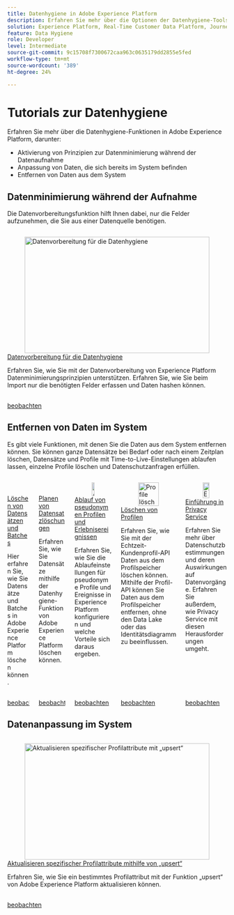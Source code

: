 ```yaml
---
title: Datenhygiene in Adobe Experience Platform
description: Erfahren Sie mehr über die Optionen der Datenhygiene-Tools in Adobe Experience Platform
solution: Experience Platform, Real-Time Customer Data Platform, Journey Optimizer
feature: Data Hygiene
role: Developer
level: Intermediate
source-git-commit: 9c15708f7300672caa963c0635179dd2855e5fed
workflow-type: tm+mt
source-wordcount: '389'
ht-degree: 24%

---
```


# Tutorials zur Datenhygiene

Erfahren Sie mehr über die Datenhygiene-Funktionen in Adobe Experience Platform, darunter:

* Aktivierung von Prinzipien zur Datenminimierung während der Datenaufnahme
* Anpassung von Daten, die sich bereits im System befinden
* Entfernen von Daten aus dem System

<!--
Data hygiene:

* Enables citizen data stewards working in Privacy or IT teams to manage customer data lifecycle.
* Provides foundational workflows for setting expiration of datasets based on corporate policies, partner
arrangements, customer commitments or regulatory needs.
* Provides foundational workflows for managing targeted treatment of identities and data belonging to consumers in a
holistic fashion.
* Provides monitoring, work order management and notifications of tasks.
* Provides the ability to log the lifecyle management tasks for auditing purposes.
-->

## Datenminimierung während der Aufnahme

Die Datenvorbereitungsfunktion hilft Ihnen dabei, nur die Felder aufzunehmen, die Sie aus einer Datenquelle benötigen.

<!-- CARDS
{cta=Watch}
* data-prep-for-data-hygiene.md
-->
<!-- START CARDS HTML - DO NOT MODIFY BY HAND -->
<div class="columns">
    <div class="column is-half-tablet is-half-desktop is-one-third-widescreen" aria-label="Data prep for data hygiene">
        <div class="card" style="height: 100%; display: flex; flex-direction: column; height: 100%;">
            <div class="card-image">
                <figure class="image x-is-16by9">
                    <a href="data-prep-for-data-hygiene.md" title="Datenvorbereitung für die Datenhygiene" target="_blank" rel="referrer">
                        <img class="is-bordered-r-small" src="https://video.tv.adobe.com/v/3429485/?format=jpeg&nocache=1740251397387" alt="Datenvorbereitung für die Datenhygiene"
                             style="width: 100%; aspect-ratio: 16 / 9; object-fit: cover; overflow: hidden; display: block; margin: auto;">
                    </a>
                </figure>
            </div>
            <div class="card-content is-padded-small" style="display: flex; flex-direction: column; flex-grow: 1; justify-content: space-between;">
                <div class="top-card-content">
                    <p class="headline is-size-6 has-text-weight-bold">
                        <a href="data-prep-for-data-hygiene.md" target="_blank" rel="referrer" title="Datenvorbereitung für die Datenhygiene">Datenvorbereitung für die Datenhygiene</a>
                    </p>
                    <p class="is-size-6">Erfahren Sie, wie Sie mit der Datenvorbereitung von Experience Platform Datenminimierungsprinzipien unterstützen. Erfahren Sie, wie Sie beim Import nur die benötigten Felder erfassen und Daten hashen können.</p>
                </div>
                <a href="data-prep-for-data-hygiene.md" target="_blank" rel="referrer" class="spectrum-Button spectrum-Button--outline spectrum-Button--primary spectrum-Button--sizeM" style="align-self: flex-start; margin-top: 1rem;">
                    <span class="spectrum-Button-label has-no-wrap has-text-weight-bold">beobachten</span>
                </a>
            </div>
        </div>
    </div>
</div>
<!-- END CARDS HTML - DO NOT MODIFY BY HAND -->

## Entfernen von Daten im System

Es gibt viele Funktionen, mit denen Sie die Daten aus dem System entfernen können. Sie können ganze Datensätze bei Bedarf oder nach einem Zeitplan löschen, Datensätze und Profile mit Time-to-Live-Einstellungen ablaufen lassen, einzelne Profile löschen und Datenschutzanfragen erfüllen.
<!-- CARDS
{cta=Watch}
* delete-datasets-and-batches.md
* ../data-lifecycle/expire-datasets.md
* pseudonymous-profile-and-event-expiration.md
* ../profiles/delete-profiles.md{description=Learn how to delete data from the Profile Store using the Real-Time Customer Profile API. By using the Profile API, you can remove data from the profile store without affecting the data lake or identity graph.}
* ../privacy/introduction-to-privacy-services.md
-->
<!-- START CARDS HTML - DO NOT MODIFY BY HAND -->
<div class="columns">
    <div class="column is-half-tablet is-half-desktop is-one-third-widescreen" aria-label="Delete datasets and batches">
        <div class="card" style="height: 100%; display: flex; flex-direction: column; height: 100%;">
            <div class="card-image">
                <figure class="image x-is-16by9">
                    <a href="delete-datasets-and-batches.md" title="Löschen von Datensätzen und Batches" target="_blank" rel="referrer">
                        <img class="is-bordered-r-small" src="https://video.tv.adobe.com/v/3429790/?format=jpeg&nocache=1740251397681" alt="Löschen von Datensätzen und Batches"
                             style="width: 100%; aspect-ratio: 16 / 9; object-fit: cover; overflow: hidden; display: block; margin: auto;">
                    </a>
                </figure>
            </div>
            <div class="card-content is-padded-small" style="display: flex; flex-direction: column; flex-grow: 1; justify-content: space-between;">
                <div class="top-card-content">
                    <p class="headline is-size-6 has-text-weight-bold">
                        <a href="delete-datasets-and-batches.md" target="_blank" rel="referrer" title="Löschen von Datensätzen und Batches">Löschen von Datensätzen und Batches</a>
                    </p>
                    <p class="is-size-6">Hier erfahren Sie, wie Sie Datensätze und Batches in Adobe Experience Platform löschen können.</p>
                </div>
                <a href="delete-datasets-and-batches.md" target="_blank" rel="referrer" class="spectrum-Button spectrum-Button--outline spectrum-Button--primary spectrum-Button--sizeM" style="align-self: flex-start; margin-top: 1rem;">
                    <span class="spectrum-Button-label has-no-wrap has-text-weight-bold">beobachten</span>
                </a>
            </div>
        </div>
    </div>
    <div class="column is-half-tablet is-half-desktop is-one-third-widescreen" aria-label="Schedule dataset deletes">
        <div class="card" style="height: 100%; display: flex; flex-direction: column; height: 100%;">
            <div class="card-image">
                <figure class="image x-is-16by9">
                    <a href="../data-lifecycle/expire-datasets.md" title="Löschen von Datensätzen planen" target="_blank" rel="referrer">
                        <img class="is-bordered-r-small" src="https://video.tv.adobe.com/v/345065?format=jpeg&nocache=1740251397716" alt="Löschen von Datensätzen planen"
                             style="width: 100%; aspect-ratio: 16 / 9; object-fit: cover; overflow: hidden; display: block; margin: auto;">
                    </a>
                </figure>
            </div>
            <div class="card-content is-padded-small" style="display: flex; flex-direction: column; flex-grow: 1; justify-content: space-between;">
                <div class="top-card-content">
                    <p class="headline is-size-6 has-text-weight-bold">
                        <a href="../data-lifecycle/expire-datasets.md" target="_blank" rel="referrer" title="Löschen von Datensätzen planen">Planen von Datensatzlöschungen</a>
                    </p>
                    <p class="is-size-6">Erfahren Sie, wie Sie Datensätze mithilfe der Datenhygiene-Funktion von Adobe Experience Platform löschen können.</p>
                </div>
                <a href="../data-lifecycle/expire-datasets.md" target="_blank" rel="referrer" class="spectrum-Button spectrum-Button--outline spectrum-Button--primary spectrum-Button--sizeM" style="align-self: flex-start; margin-top: 1rem;">
                    <span class="spectrum-Button-label has-no-wrap has-text-weight-bold">beobachten</span>
                </a>
            </div>
        </div>
    </div>
    <div class="column is-half-tablet is-half-desktop is-one-third-widescreen" aria-label="Pseudonymous profile and Experience Event expirations">
        <div class="card" style="height: 100%; display: flex; flex-direction: column; height: 100%;">
            <div class="card-image">
                <figure class="image x-is-16by9">
                    <a href="pseudonymous-profile-and-event-expiration.md" title="Ablauf von pseudonymen Profilen und Erlebnisereignissen" target="_blank" rel="referrer">
                        <img class="is-bordered-r-small" src="https://video.tv.adobe.com/v/3428361?format=jpeg&nocache=1740251397705" alt="Ablauf von pseudonymen Profilen und Erlebnisereignissen"
                             style="width: 100%; aspect-ratio: 16 / 9; object-fit: cover; overflow: hidden; display: block; margin: auto;">
                    </a>
                </figure>
            </div>
            <div class="card-content is-padded-small" style="display: flex; flex-direction: column; flex-grow: 1; justify-content: space-between;">
                <div class="top-card-content">
                    <p class="headline is-size-6 has-text-weight-bold">
                        <a href="pseudonymous-profile-and-event-expiration.md" target="_blank" rel="referrer" title="Ablauf von pseudonymen Profilen und Erlebnisereignissen">Ablauf von pseudonymen Profilen und Erlebnisereignissen</a>
                    </p>
                    <p class="is-size-6">Erfahren Sie, wie Sie die Ablaufeinstellungen für pseudonyme Profile und Ereignisse in Experience Platform konfigurieren und welche Vorteile sich daraus ergeben.</p>
                </div>
                <a href="pseudonymous-profile-and-event-expiration.md" target="_blank" rel="referrer" class="spectrum-Button spectrum-Button--outline spectrum-Button--primary spectrum-Button--sizeM" style="align-self: flex-start; margin-top: 1rem;">
                    <span class="spectrum-Button-label has-no-wrap has-text-weight-bold">beobachten</span>
                </a>
            </div>
        </div>
    </div>
    <div class="column is-half-tablet is-half-desktop is-one-third-widescreen" aria-label="Delete profiles">
        <div class="card" style="height: 100%; display: flex; flex-direction: column; height: 100%;">
            <div class="card-image">
                <figure class="image x-is-16by9">
                    <a href="../profiles/delete-profiles.md" title="Profile löschen" target="_blank" rel="referrer">
                        <img class="is-bordered-r-small" src="https://video.tv.adobe.com/v/3429807/?format=jpeg&nocache=1740251397692" alt="Profile löschen"
                             style="width: 100%; aspect-ratio: 16 / 9; object-fit: cover; overflow: hidden; display: block; margin: auto;">
                    </a>
                </figure>
            </div>
            <div class="card-content is-padded-small" style="display: flex; flex-direction: column; flex-grow: 1; justify-content: space-between;">
                <div class="top-card-content">
                    <p class="headline is-size-6 has-text-weight-bold">
                        <a href="../profiles/delete-profiles.md" target="_blank" rel="referrer" title="Profile löschen">Löschen von Profilen</a>
                    </p>
                    <p class="is-size-6">Erfahren Sie, wie Sie mit der Echtzeit-Kundenprofil-API Daten aus dem Profilspeicher löschen können. Mithilfe der Profil-API können Sie Daten aus dem Profilspeicher entfernen, ohne den Data Lake oder das Identitätsdiagramm zu beeinflussen.</p>
                </div>
                <a href="../profiles/delete-profiles.md" target="_blank" rel="referrer" class="spectrum-Button spectrum-Button--outline spectrum-Button--primary spectrum-Button--sizeM" style="align-self: flex-start; margin-top: 1rem;">
                    <span class="spectrum-Button-label has-no-wrap has-text-weight-bold">beobachten</span>
                </a>
            </div>
        </div>
    </div>
    <div class="column is-half-tablet is-half-desktop is-one-third-widescreen" aria-label="Introduction to Privacy Service">
        <div class="card" style="height: 100%; display: flex; flex-direction: column; height: 100%;">
            <div class="card-image">
                <figure class="image x-is-16by9">
                    <a href="../privacy/introduction-to-privacy-services.md" title="Einführung in Privacy Service" target="_blank" rel="referrer">
                        <img class="is-bordered-r-small" src="https://video.tv.adobe.com/v/336074?format=jpeg&nocache=1740251397727" alt="Einführung in Privacy Service"
                             style="width: 100%; aspect-ratio: 16 / 9; object-fit: cover; overflow: hidden; display: block; margin: auto;">
                    </a>
                </figure>
            </div>
            <div class="card-content is-padded-small" style="display: flex; flex-direction: column; flex-grow: 1; justify-content: space-between;">
                <div class="top-card-content">
                    <p class="headline is-size-6 has-text-weight-bold">
                        <a href="../privacy/introduction-to-privacy-services.md" target="_blank" rel="referrer" title="Einführung in Privacy Service">Einführung in Privacy Service</a>
                    </p>
                    <p class="is-size-6">Erfahren Sie mehr über Datenschutzbestimmungen und deren Auswirkungen auf Datenvorgänge. Erfahren Sie außerdem, wie Privacy Service mit diesen Herausforderungen umgeht.</p>
                </div>
                <a href="../privacy/introduction-to-privacy-services.md" target="_blank" rel="referrer" class="spectrum-Button spectrum-Button--outline spectrum-Button--primary spectrum-Button--sizeM" style="align-self: flex-start; margin-top: 1rem;">
                    <span class="spectrum-Button-label has-no-wrap has-text-weight-bold">beobachten</span>
                </a>
            </div>
        </div>
    </div>
</div>
<!-- END CARDS HTML - DO NOT MODIFY BY HAND -->





## Datenanpassung im System

<!-- CARDS
{cta=Watch}
* ../profiles/update-a-specific-attribute-with-upsert.md
-->
<!-- START CARDS HTML - DO NOT MODIFY BY HAND -->
<div class="columns">
    <div class="column is-half-tablet is-half-desktop is-one-third-widescreen" aria-label="Update specific profile attributes using `upsert`">
        <div class="card" style="height: 100%; display: flex; flex-direction: column; height: 100%;">
            <div class="card-image">
                <figure class="image x-is-16by9">
                    <a href="../profiles/update-a-specific-attribute-with-upsert.md" title="Aktualisieren spezifischer Profilattribute mit „upsert“" target="_blank" rel="referrer">
                        <img class="is-bordered-r-small" src="https://video.tv.adobe.com/v/3416133/?format=jpeg&nocache=1740251398874" alt="Aktualisieren spezifischer Profilattribute mit „upsert“"
                             style="width: 100%; aspect-ratio: 16 / 9; object-fit: cover; overflow: hidden; display: block; margin: auto;">
                    </a>
                </figure>
            </div>
            <div class="card-content is-padded-small" style="display: flex; flex-direction: column; flex-grow: 1; justify-content: space-between;">
                <div class="top-card-content">
                    <p class="headline is-size-6 has-text-weight-bold">
                        <a href="../profiles/update-a-specific-attribute-with-upsert.md" target="_blank" rel="referrer" title="Aktualisieren spezifischer Profilattribute mit „upsert“">Aktualisieren spezifischer Profilattribute mithilfe von „upsert“</a>
                    </p>
                    <p class="is-size-6">Erfahren Sie, wie Sie ein bestimmtes Profilattribut mit der Funktion „upsert“ von Adobe Experience Platform aktualisieren können.</p>
                </div>
                <a href="../profiles/update-a-specific-attribute-with-upsert.md" target="_blank" rel="referrer" class="spectrum-Button spectrum-Button--outline spectrum-Button--primary spectrum-Button--sizeM" style="align-self: flex-start; margin-top: 1rem;">
                    <span class="spectrum-Button-label has-no-wrap has-text-weight-bold">beobachten</span>
                </a>
            </div>
        </div>
    </div>
</div>
<!-- END CARDS HTML - DO NOT MODIFY BY HAND -->
